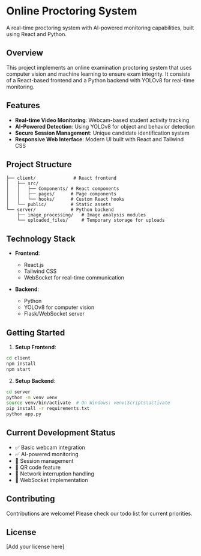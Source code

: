 # Online Proctoring System

A real-time proctoring system with AI-powered monitoring capabilities, built using React and Python.

## Overview

This project implements an online examination proctoring system that uses computer vision and machine learning to ensure exam integrity. It consists of a React-based frontend and a Python backend with YOLOv8 for real-time monitoring.

## Features

- **Real-time Video Monitoring**: Webcam-based student activity tracking
- **AI-Powered Detection**: Using YOLOv8 for object and behavior detection
- **Secure Session Management**: Unique candidate identification system
- **Responsive Web Interface**: Modern UI built with React and Tailwind CSS

## Project Structure

```
├── client/              # React frontend
│   ├── src/            
│   │   ├── Components/ # React components
│   │   ├── pages/      # Page components
│   │   └── hooks/      # Custom React hooks
│   └── public/         # Static assets
└── server/             # Python backend
    ├── image_processing/   # Image analysis modules
    └── uploaded_files/     # Temporary storage for uploads
```

## Technology Stack

- **Frontend**:
  - React.js
  - Tailwind CSS
  - WebSocket for real-time communication

- **Backend**:
  - Python
  - YOLOv8 for computer vision
  - Flask/WebSocket server

## Getting Started

1. **Setup Frontend**:
```sh
cd client
npm install
npm start
```

2. **Setup Backend**:
```sh
cd server
python -m venv venv
source venv/bin/activate  # On Windows: venv\Scripts\activate
pip install -r requirements.txt
python app.py
```

## Current Development Status

- ✅ Basic webcam integration
- ✅ AI-powered monitoring
- 🚧 Session management
- 🚧 QR code feature
- 🚧 Network interruption handling
- 🚧 WebSocket implementation

## Contributing

Contributions are welcome! Please check our todo list for current priorities.

## License

[Add your license here]
